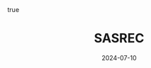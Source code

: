 ---
order: 15
title: SASREC
date: 2024-07-10
categories: [AI & Data Mining, Recommender System]
tags: [Paper Review, Data Mining, RecSys, Sequential RecSys, Deep Learning, Attention Mechanism]
math: true
description: >-
    <ul type="square">
    <li><strong>Title</strong>: <a href="https://ieeexplore.ieee.org/abstract/document/8594844?casa_token=JT5smtt5Z5sAAAAA:lFfXP_q_01zzLRSEc7p1zEyR_jZ7l1VjeTTCOUO6QMkDmw6HUM0BDtBSnPGpvH6XZmxvQwnGi-r7"><em>Self-Attentive Sequential Recommendation</em></a></li>
    <li><strong>Author</strong>: <em>Kang and McAuley</em></li>
    <li><strong>Publisher</strong>: <em>ICDM</em></li>
    <li><strong>Published</strong>: <em>2018</em></li>
    </ul>
image:
    path: /_post_refer_img/RecommenderSystem/Thumbnail.jpg
---